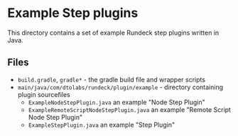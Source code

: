 # Example Step plugins 

This directory contains a set of example Rundeck step plugins written in Java.

## Files

* `build.gradle`, `gradle*` - the gradle build file and wrapper scripts
* `main/java/com/dtolabs/rundeck/plugin/example` - directory containing plugin sourcefiles
    * `ExampleNodeStepPlugin.java` an example "Node Step Plugin"
    * `ExampleRemoteScriptNodeStepPlugin.java` an example "Remote Script Node Step Plugin"
    * `ExampleStepPlugin.java` an example "Step Plugin"